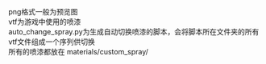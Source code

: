 png格式一般为预览图  
vtf为游戏中使用的喷漆  
auto_change_spray.py为生成自动切换喷漆的脚本，会将脚本所在文件夹的所有vtf文件组成一个序列供切换  
所有的喷漆都放在 materials/custom_spray/  